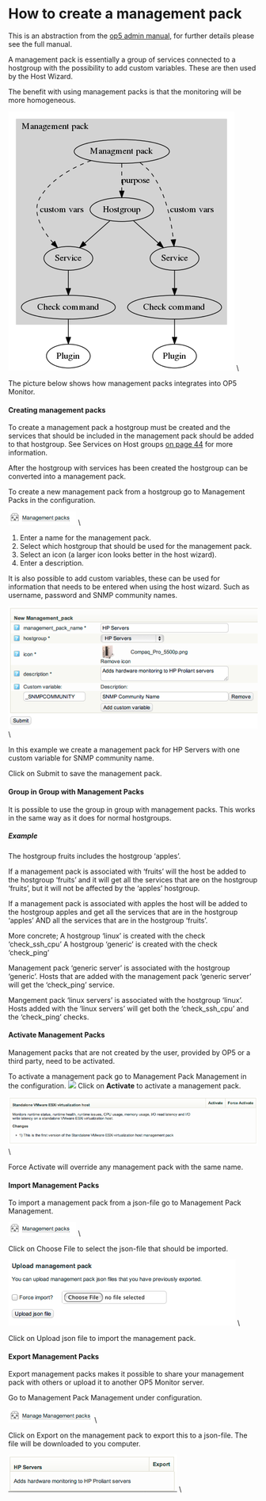 # How to create a management pack

This is an abstraction from the [op5 admin manual](http://goo.gl/1aUa3A), for further details please see the full manual.

A management pack is essentially a group of services connected to a hostgroup with the possibility to add custom variables. These are then used by the Host Wizard.

The benefit with using management packs is that the monitoring will be more homogeneous.

![](images/4653645/5242926.png) \


The picture below shows how management packs integrates into OP5 Monitor.

#### Creating management packs

To create a management pack a hostgroup must be created and the services that should be included in the management pack should be added to that hostgroup. See Services on Host groups [on page 44](https://www.op5.com/manuals/op5_Monitor_Administrator_Manual/op5_monitor_configuration_tool.html#ww1252502 "Monitoring objects configuration") for more information.

After the hostgroup with services has been created the hostgroup can be converted into a management pack.

To create a new management pack from a hostgroup go to Management Packs in the configuration.

![](images/4653645/5242927.png) \


1. Enter a name for the management pack.
2. Select which hostgroup that should be used for the management pack.
3. Select an icon (a larger icon looks better in the host wizard).
4. Enter a description.

It is also possible to add custom variables, these can be used for information that needs to be entered when using the host wizard. Such as username, password and SNMP community names.

![](images/4653645/5242928.png) \


In this example we create a management pack for HP Servers with one custom variable for SNMP community name.

Click on Submit to save the management pack.

#### Group in Group with Management Packs

It is possible to use the group in group with management packs. This works in the same way as it does for normal hostgroups.

##### Example

The hostgroup fruits includes the hostgroup ‘apples’.

If a management pack is associated with ‘fruits’ will the host be added to the hostgroup ‘fruits’ and it will get all the services that are on the hostgroup ‘fruits’, but it will not be affected by the ‘apples’ hostgroup.

If a management pack is associated with apples the host will be added to the hostgroup apples and get all the services that are in the hostgroup ‘apples’ AND all the services that are in the hostgroup ‘fruits’.

More concrete;
A hostgroup ‘linux’ is created with the check ‘check\_ssh\_cpu’
A hostgroup ‘generic’ is created with the check ‘check\_ping’

Management pack ‘generic server’ is associated with the hostgroup ‘generic’. Hosts that are added with the management pack ‘generic server’ will get the ‘check\_ping’ service.

Mangement pack ‘linux servers’ is associated with the hostgroup ‘linux’. Hosts added with the ‘linux servers’ will get both the ‘check\_ssh\_cpu’ and the ‘check\_ping’ checks.

#### Activate Management Packs

Management packs that are not created by the user, provided by OP5 or a third party, need to be activated.

To activate a management pack go to Management Pack Management in the configuration.
![](https://www.op5.com/manuals/op5_Monitor_Administrator_Manual/images/manpack_manager.png)
Click on **Activate** to activate a management pack.

![](images/4653645/5242929.png) \


Force Activate will override any management pack with the same name.

#### Import Management Packs

To import a management pack from a json-file go to Management Pack Management.

![](images/4653645/5242930.png) \


Click on Choose File to select the json-file that should be imported.

![](images/4653645/5242931.png) \


Click on Upload json file to import the management pack.

#### Export Management Packs

Export management packs makes it possible to share your management pack with others or upload it to another OP5 Monitor server.

Go to Management Pack Management under configuration.

![](images/4653645/5242933.png) \


Click on Export on the management pack to export this to a json-file. The file will be downloaded to you computer.

![](images/4653645/5242934.png) \

